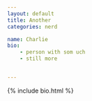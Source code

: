 ```yaml
---
layout: default
title: Another
categories: nerd

name: Charlie
bio:
    - person with som uch
    - still more


---
```


{% include bio.html %}
